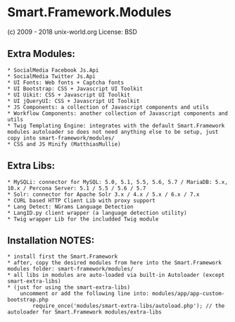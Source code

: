 # Smart.Framework.Modules
(c) 2009 - 2018 unix-world.org
License: BSD

## Extra Modules:
	* SocialMedia Facebook Js.Api
	* SocialMedia Twitter Js.Api
	* UI Fonts: Web fonts + Captcha fonts
	* UI Bootstrap: CSS + Javascript UI Toolkit
	* UI Uikit: CSS + Javascript UI Toolkit
	* UI jQueryUI: CSS + Javascript UI Toolkit
	* JS Components: a collection of Javascript components and utils
	* Workflow Components: another collection of Javascript components and utils
	* Twig Templating Engine: integrates with the default Smart.Framework modules autoloader so does not need anything else to be setup, just copy into smart-framework/modules/
	* CSS and JS Minify (MatthiasMullie)

## Extra Libs:
	* MySQLi: connector for MySQL: 5.0, 5.1, 5.5, 5.6, 5.7 / MariaDB: 5.x, 10.x / Percona Server: 5.1 / 5.5 / 5.6 / 5.7
	* Solr: connector for Apache Solr 3.x / 4.x / 5.x / 6.x / 7.x
	* CURL based HTTP Client Lib with proxy support
	* Lang Detect: NGrams Language Detection
	* LangID.py client wrapper (a language detection utility)
	* Twig wrapper Lib for the includded Twig module

## Installation NOTES:
	* install first the Smart.Framework
	* after, copy the desired modules from here into the Smart.Framework modules folder: smart-framework/modules/
	* all libs in modules are auto-loaded via built-in Autoloader (except smart-extra-libs)
	* (just for using the smart-extra-libs)
		uncomment or add the following line into: modules/app/app-custom-bootstrap.php
			require_once('modules/smart-extra-libs/autoload.php'); // the autoloader for Smart.Framework modules/extra-libs

